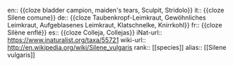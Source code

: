 en:: {{cloze bladder campion, maiden's tears, Sculpit, Stridolo}}
it:: {{cloze Silene comune}}
de:: {{cloze Taubenkropf-Leimkraut, Gewöhnliches Leimkraut, Aufgeblasenes Leimkraut, Klatschnelke, Knirrkohl}}
fr:: {{cloze Silène enflé}}
es:: {{cloze Colleja, Collejas}}
iNat-url:: https://www.inaturalist.org/taxa/55721
wiki-url:: http://en.wikipedia.org/wiki/Silene_vulgaris
rank:: [[species]]
alias:: [[Silene vulgaris]]